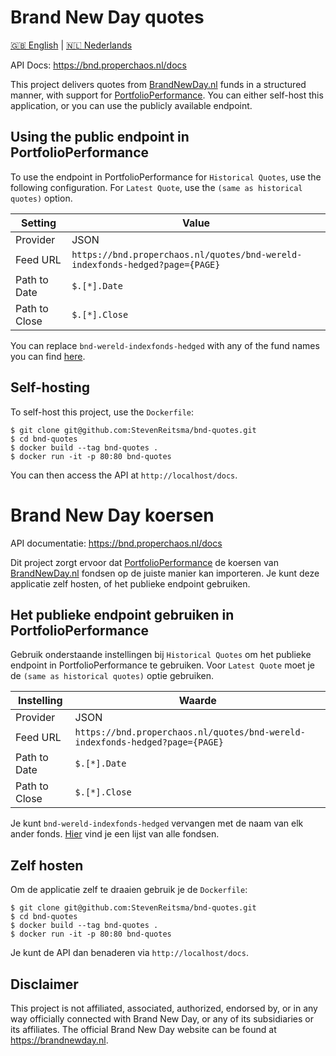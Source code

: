 # Brand New Day quotes

[🇬🇧 English](#brand-new-day-quotes) | [🇳🇱 Nederlands](#brand-new-day-koersen)

API Docs: https://bnd.properchaos.nl/docs

This project delivers quotes from [BrandNewDay.nl](https://brandnewday.nl) funds in a structured manner, with support for [PortfolioPerformance](https://www.portfolio-performance.info/en/).
You can either self-host this application, or you can use the publicly available endpoint.

## Using the public endpoint in PortfolioPerformance
To use the endpoint in PortfolioPerformance for `Historical Quotes`, use the following configuration.
For `Latest Quote`, use the `(same as historical quotes)` option.

| Setting | Value |
|-|-|
| Provider  | JSON  |
| Feed URL  | `https://bnd.properchaos.nl/quotes/bnd-wereld-indexfonds-hedged?page={PAGE}`  |
| Path to Date | `$.[*].Date` |
| Path to Close | `$.[*].Close` |

You can replace `bnd-wereld-indexfonds-hedged` with any of the fund names you can find [here](https://bnd.properchaos.nl/funds).

## Self-hosting
To self-host this project, use the `Dockerfile`:

```
$ git clone git@github.com:StevenReitsma/bnd-quotes.git
$ cd bnd-quotes
$ docker build --tag bnd-quotes .
$ docker run -it -p 80:80 bnd-quotes
```

You can then access the API at `http://localhost/docs`.




# Brand New Day koersen
API documentatie: https://bnd.properchaos.nl/docs

Dit project zorgt ervoor dat [PortfolioPerformance](https://www.portfolio-performance.info/en/) de koersen van [BrandNewDay.nl](https://brandnewday.nl) fondsen op de juiste manier kan importeren.
Je kunt deze applicatie zelf hosten, of het publieke endpoint gebruiken.

## Het publieke endpoint gebruiken in PortfolioPerformance
Gebruik onderstaande instellingen bij `Historical Quotes` om het publieke endpoint in PortfolioPerformance te gebruiken.
Voor `Latest Quote` moet je de `(same as historical quotes)` optie gebruiken.

| Instelling | Waarde |
|-|-|
| Provider  | JSON  |
| Feed URL  | `https://bnd.properchaos.nl/quotes/bnd-wereld-indexfonds-hedged?page={PAGE}`  |
| Path to Date | `$.[*].Date` |
| Path to Close | `$.[*].Close` |

Je kunt `bnd-wereld-indexfonds-hedged` vervangen met de naam van elk ander fonds. [Hier](https://bnd.properchaos.nl/funds) vind je een lijst van alle fondsen.

## Zelf hosten
Om de applicatie zelf te draaien gebruik je de `Dockerfile`:

```
$ git clone git@github.com:StevenReitsma/bnd-quotes.git
$ cd bnd-quotes
$ docker build --tag bnd-quotes .
$ docker run -it -p 80:80 bnd-quotes
```

Je kunt de API dan benaderen via `http://localhost/docs`.

## Disclaimer

This project is not affiliated, associated, authorized, endorsed by, or in any way officially connected with Brand New Day, or any of its subsidiaries or its affiliates. The official Brand New Day website can be found at https://brandnewday.nl.
